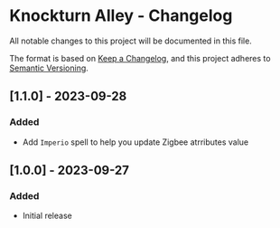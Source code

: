 # Knockturn Alley - Changelog

All notable changes to this project will be documented in this file.

The format is based on [Keep a Changelog](https://keepachangelog.com/en/1.0.0/),
and this project adheres to [Semantic Versioning](https://semver.org/spec/v2.0.0.html).

## [1.1.0] - 2023-09-28
### Added
- Add `Imperio` spell to help you update Zigbee atrributes value

## [1.0.0] - 2023-09-27
### Added
- Initial release
